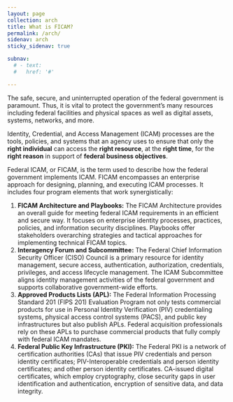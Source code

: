 ```yaml
---
layout: page
collection: arch
title: What is FICAM?
permalink: /arch/
sidenav: arch
sticky_sidenav: true

subnav:
  # - text: 
  #   href: '#'

---
```


<!-- 
FICAM is the federal government’s enterprise approach to design, plan, and execute common ICAM processes.

The FICAM architecture is a framework that an agency can use for ICAM program and solution roadmap planning. The FICAM architecture focuses on enterprise identity processes, practices, policies, and information security disciplines. A federal enterprise identity is the unique representation of an employee, a contractor, an enterprise user, such as a mission or business partner, a device, or a technology that a federal agency manages to achieve its mission and business objectives ([OMB Memorandum 19-17](https://www.whitehouse.gov/wp-content/uploads/2019/05/M-19-17.pdf){:target="_blank"}{:rel="noopener noreferrer"}{:class="usa-link usa-link--external"}). 
-->

The safe, secure, and uninterrupted operation of the federal government is paramount. Thus, it is vital to protect the government’s many resources including federal facilities and physical spaces as well as digital assets, systems, networks, and more.

Identity, Credential, and Access Management (ICAM) processes are the tools, policies, and systems that an agency uses to ensure that only the **right individual** can access the **right resource**, at the **right time**, for the **right reason** in support of **federal business objectives**.

Federal ICAM, or FICAM, is the term used to describe how the federal government implements ICAM. FICAM encompasses an enterprise approach for designing, planning, and executing ICAM processes. It includes four program elements that work synergistically:

  1. **FICAM Architecture and Playbooks:** The FICAM Architecture provides an overall guide for meeting federal ICAM requirements in an efficient and secure way. It focuses on enterprise identity processes, practices, policies, and information security disciplines. Playbooks offer stakeholders overarching strategies and tactical approaches for implementing technical FICAM topics.
  2. **Interagency Forum and Subcommittee:** The Federal Chief Information Security Officer (CISO) Council is a primary resource for identity management, secure access, authentication, authorization, credentials, privileges, and access lifecycle management. The ICAM Subcommittee aligns identity management activities of the federal government and supports collaborative government-wide efforts.
  3. **Approved Products Lists (APL):** The Federal Information Processing Standard 201 (FIPS 201) Evaluation Program not only tests commercial products for use in Personal Identity Verification (PIV) credentialing systems, physical access control systems (PACS), and public key infrastructures but also publish APLs. Federal acquisition professionals rely on these APLs to purchase commercial products that fully comply with federal ICAM mandates.
  4. **Federal Public Key Infrastructure (PKI):** The Federal PKI is a network of certification authorities (CAs) that issue PIV credentials and person identity certificates; PIV-Interoperable credentials and person identity certificates; and other person identity certificates. CA-issued digital certificates, which employ cryptography, close security gaps in user identification and authentication, encryption of sensitive data, and data integrity.
